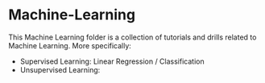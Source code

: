 # Machine-Learning
This Machine Learning folder is a collection of tutorials and drills related to Machine Learning. 
More specifically:
  - Supervised Learning: Linear Regression / Classification 
  - Unsupervised Learning:
